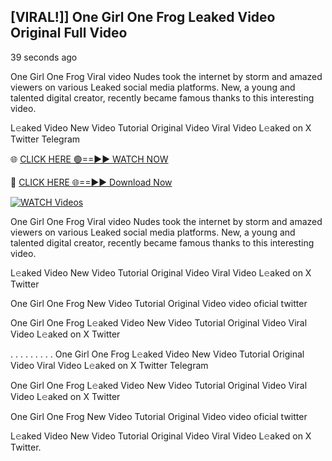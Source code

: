 ## [VIRAL!]] One Girl One Frog Leaked Video Original Full Video


39 seconds ago

One Girl One Frog Viral video Nudes took the internet by storm and amazed viewers on various Leaked social media platforms. New, a young and talented digital creator, recently became famous thanks to this interesting video.

L𝚎aked Video New Video Tutorial Original Video Viral Video L𝚎aked on X Twitter Telegram

🌐 [CLICK HERE 🟢==►► WATCH NOW](https://new-mfoji-vido.blogspot.com/p/valovido.html)

🔴 [CLICK HERE 🌐==►► Download Now](https://new-mfoji-vido.blogspot.com/p/valovido.html)

<a href="https://new-mfoji-vido.blogspot.com/p/valovido.html" rel="nofollow"><img src="https://i.imgur.com/xaaaJFf.jpeg" alt="WATCH Videos" style="max-width: 100%;"></a>


One Girl One Frog Viral video Nudes took the internet by storm and amazed viewers on various Leaked social media platforms. New, a young and talented digital creator, recently became famous thanks to this interesting video.

L𝚎aked Video New Video Tutorial Original Video Viral Video L𝚎aked on X Twitter

One Girl One Frog New Video Tutorial Original Video video oficial twitter

One Girl One Frog L𝚎aked Video New Video Tutorial Original Video Viral Video L𝚎aked on X Twitter

. . . . . . . . . One Girl One Frog  L𝚎aked Video New Video Tutorial Original Video Viral Video L𝚎aked on X Twitter Telegram

One Girl One Frog L𝚎aked Video New Video Tutorial Original Video Viral Video L𝚎aked on X Twitter

One Girl One Frog New Video Tutorial Original Video video oficial twitter

L𝚎aked Video New Video Tutorial Original Video Viral Video L𝚎aked on X Twitter.